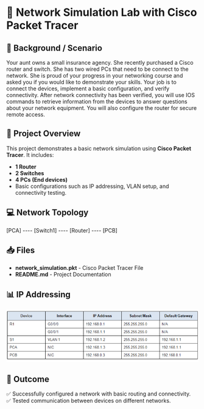 # 📶 Network Simulation Lab with Cisco Packet Tracer

## 📜 Background / Scenario
Your aunt owns a small insurance agency. She recently purchased a Cisco router and switch. She has two wired PCs that need to be connect to the network. She is proud of your progress in your networking course and asked you if you would like to demonstrate your skills. Your job is to connect the devices, implement a basic configuration, and verify connectivity. After network connectivity has been verified, you will use IOS commands to retrieve information from the devices to answer questions about your network equipment. You will also configure the router for secure remote access.

## 📜 Project Overview
This project demonstrates a basic network simulation using **Cisco Packet Tracer**. It includes:
- **1 Router**
- **2 Switches**
- **4 PCs (End devices)**
- Basic configurations such as IP addressing, VLAN setup, and connectivity testing.

## 💻 Network Topology
  [PCA] ---- [Switch1] ---- [Router] ---- [PCB]                    

## 📥 Files
- **network_simulation.pkt** - Cisco Packet Tracer File
- **README.md** - Project Documentation

## 📊 IP Addressing
![alt text](image.png)
## 🚀 Outcome
✅ Successfully configured a network with basic routing and connectivity.  
✅ Tested communication between devices on different networks.  

